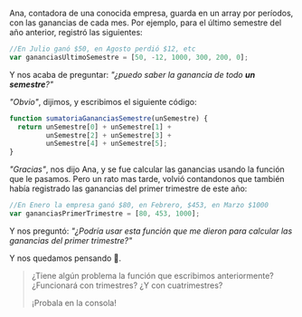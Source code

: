 Ana, contadora de una conocida empresa, guarda en un array por períodos, con las ganancias de cada mes. Por ejemplo, para el último semestre del año anterior, registró las siguientes:

```javascript
//En Julio ganó $50, en Agosto perdió $12, etc
var gananciasUltimoSemestre = [50, -12, 1000, 300, 200, 0];
```
Y nos acaba de preguntar: _"¿puedo saber la ganancia de todo **un semestre**?"_

_"Obvio"_, dijimos, y escribimos el siguiente código:

```javascript
function sumatoriaGananciasSemestre(unSemestre) {
  return unSemestre[0] + unSemestre[1] +
         unSemestre[2] + unSemestre[3] +
         unSemestre[4] + unSemestre[5];
}
```

_"Gracias"_, nos dijo Ana, y se fue calcular las ganancias usando la función que le pasamos. Pero un rato mas tarde, volvió contandonos que también había registrado las ganancias del primer trimestre de este año:

```javascript
//En Enero la empresa ganó $80, en Febrero, $453, en Marzo $1000
var gananciasPrimerTrimestre = [80, 453, 1000];
```

Y nos preguntó: _"¿Podría usar esta función que me dieron para calcular las ganancias del primer trimestre?"_

Y nos quedamos pensando :thought_balloon:.

> ¿Tiene algún problema la función que escribimos anteriormente? ¿Funcionará con trimestres? ¿Y con cuatrimestres?
>
> ¡Probala en la consola!